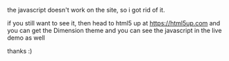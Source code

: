 the javascript doesn't work on the site, so i got rid of it.

if you still want to see it, then head to html5 up at https://html5up.com and you can get the Dimension theme and you can see the javascript in the live demo as well

thanks :)
